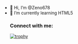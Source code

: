 - 👋 Hi, I’m @Zeno678
- 🌱 I’m currently learning HTML5<h3 align="left">Connect with me:</h3>
[![trophy](https://github-profile-trophy.vercel.app/?username=Zeno678)](https://github.com/ryo-ma/github-profile-trophy)
